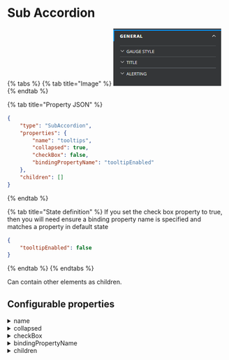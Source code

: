 # Sub Accordion

{% tabs %}
{% tab title="Image" %}
![](<../../../.gitbook/assets/image (20).png>)
{% endtab %}

{% tab title="Property JSON" %}
```json
{
    "type": "SubAccordion",
    "properties": {
        "name": "tooltips",
        "collapsed": true,
        "checkBox": false,
        "bindingPropertyName": "tooltipEnabled"
    },
    "children": []
}
```
{% endtab %}

{% tab title="State definition" %}
If you set the check box property to true, then you will need ensure a binding property name is specified and matches a property in default state

```json
{
    "tooltipEnabled": false
}
```
{% endtab %}
{% endtabs %}

Can contain other elements as children.

## **Configurable properties**

<details>

<summary>name</summary>

**string** - The text to display as the title of the sub accordion in property panel.

</details>

<details>

<summary>collapsed</summary>

**bool** - Whether the sub accordion should be collapsed by default

</details>

<details>

<summary>checkBox</summary>

**bool** - Whether to show a check box to the right of the sub accordion.  An example of this check box could be to toggle on or off collection or properties.  E.g. on a chart the tooltips sub accordion has a check box,  if unchecked tooltips are not applied.&#x20;

</details>

<details>

<summary>bindingPropertyName</summary>

**string** - the property name in default state with which to connect the checkbox to. &#x20;

_Note: This is mandatory if checkBox is set to true._

</details>

<details>

<summary>children</summary>

**array** - An array of other elements to appear inside the sub accordion drawer

</details>
